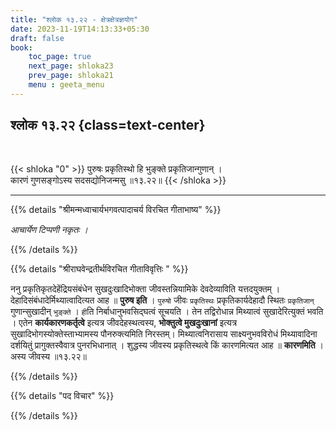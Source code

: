 ```yaml
---
title: "श्लोक १३.२२ - क्षेत्रक्षेत्रज्ञयोग"
date: 2023-11-19T14:13:33+05:30
draft: false
book:
    toc_page: true
    next_page: shloka23
    prev_page: shloka21
    menu : geeta_menu
---
```




## श्लोक १३.२२ {class=text-center}

<br/>

{{< shloka  "0"  >}}
पुरुषः प्रकृतिस्थो हि भुङ्क्ते प्रकृतिजान्गुणान् ।   
कारणं गुणसङ्गोऽस्य सदसद्योनिजन्मसु ॥१३.२२॥
{{< /shloka >}}

---


{{% details "श्रीमन्मध्वाचार्यभगवत्पादाचर्य विरचित  गीताभाष्य" %}}

*आचार्येण टिप्पणी नकृतः ।*

{{% /details %}}



{{% details "श्रीराघवेन्द्रतीर्थविरचित गीताविवृत्तिः " %}}

ननु प्रकृतिकृतदेहेंद्रियसंबंधेन सुखदुःखादिभोक्ता 
जीवस्तन्नियामिके देवदेव्याविति यत्तदयुक्तम् ।
देहादिसंबंधादेर्मिथ्यात्वादित्यत आह ॥ **पुरुष  इति** ।
`पुरुषो` जीवः `प्रकृतिस्थः` प्रकृतिकार्यदेहादौ स्थितः 
`प्रकृतिजान्` गुणान्सुखादीन् `भुङ्क्ते` । `ही`ति 
निर्बाधानुभवसिद्घत्वं सूचयति । तेन तद्विरोधान्न मिथ्यात्वं 
सुखादेरित्युक्तं भवति । एतेन **कार्यकारणकर्तृत्वे** 
इत्यत्र जीवदेहस्थत्वस्य, **भोक्तुत्वे मुखदुःखानां** 
इत्यत्र सुखादिभोगस्योक्तेस्ताभ्यामस्य पौनरुक्त्यमिति 
निरस्तम्‌। मिथ्यात्वनिरासाय 
साक्ष्यनुभवविरोधं मिथ्यावादिना दर्शयितुं 
प्रागुक्तस्वैवात्र पुनरभिधानात्‌ । 
शुद्धस्य जीवस्य प्रकृतिस्थत्वे किं कारणमित्यत आह 
॥ **कारणमिति** । अस्य जीवस्य  ॥१३.२२॥

{{% /details %}}



{{% details "पद विचार" %}}


{{% /details %}}
